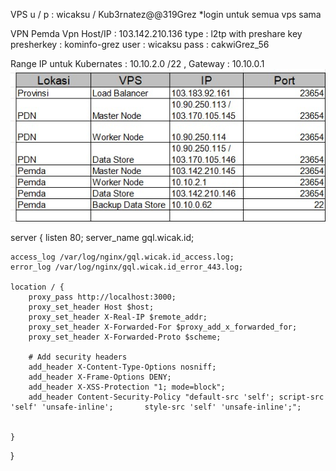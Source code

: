 VPS
u / p : wicaksu / Kub3rnatez@@319Grez
\*login untuk semua vps sama

VPN Pemda
Vpn
Host/IP : 103.142.210.136
type : l2tp with preshare key
presherkey : kominfo-grez
user : wicaksu
pass : cakwiGrez_56

Range IP untuk Kubernates :
10.10.2.0 /22 , Gateway : 10.10.0.1
![alt text](image.png)

server {
listen 80;
server_name gql.wicak.id;

    access_log /var/log/nginx/gql.wicak.id_access.log;
    error_log /var/log/nginx/gql.wicak.id_error_443.log;

    location / {
        proxy_pass http://localhost:3000;
        proxy_set_header Host $host;
        proxy_set_header X-Real-IP $remote_addr;
        proxy_set_header X-Forwarded-For $proxy_add_x_forwarded_for;
        proxy_set_header X-Forwarded-Proto $scheme;

        # Add security headers
        add_header X-Content-Type-Options nosniff;
        add_header X-Frame-Options DENY;
        add_header X-XSS-Protection "1; mode=block";
        add_header Content-Security-Policy "default-src 'self'; script-src 'self' 'unsafe-inline';       style-src 'self' 'unsafe-inline';";


    }

}
